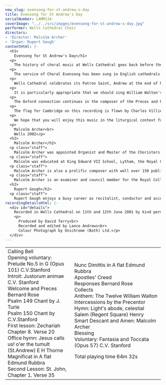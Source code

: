 ```yaml
---
new_slug: evensong-for-st-andrew-s-day
title: Evensong for St Andrew's Day
serialNumber: LAMM134
coverImage: "../../src/images/evensong-for-st-andrew-s-day.jpg"
performer: Wells Cathedral Choir
directors:
- 'Director: Malcolm Archer'
- 'Organ: Rupert Gough'
contentHtml: |-
  <h1>
    Evensong for St Andrew's Day</h1>
  <p>
    The history of choral music at Wells Cathedral goes back before the creation of the present building in 1180. The first Cathedral was built in 705 and the records of the Vicars Choral go back to 1136. It is known that there were boys singing at Wells even earlier than that.</p>
  <p>
    The service of Choral Evensong has been sung in English cathedrals since the Reformation, and is a fusion of the ancient monastic offices of Vespers and Compline. The musical items of Preces and Responses, Psalmody, the Magnificat and Nunc Dimittis and the Anthem frame the ministry of the Word (the lessons, the Apostles' Creed and the intercessions) in an enduring art form of consummate beauty and perfection. The worshipper is drawn closer to God in a non-participatory form of worship which allows the beauty of the music and language to enter into the soul through personal prayer and meditation.</p>
  <p>
    Wells Cathedral celebrates its Patron Saint, Andrew at the end of November each year, traditionally with a Choral Eucharist in the morning and a Festal Choral Evensong in the Evening. The office of Evensong has been a rich vein of inspiration to composers over the years, and this disc allows the listener to eavesdrop on Evensong at Wells for St. Andrew's Day, and enjoy some of the finest choral works composed for the church in the twentieth century.</p>
  <p>
    It is particularly appropriate that we should sing William Walton's The Twelve, not only because the text is so suitable for the feast day of an Apostle, but also because 2002, the release year of this disc, is the centenary of Walton's birth. The work is dedicated to Dean Cuthbert Simpson, of Christ Church, Oxford, where Walton was a boy chorister, and sets words by the poet W. H. Auden, a sometime fellow of Christ Church. The work is a colourful and virtuoso display for choir, organ and soloists alike, and an original and imaginative treatment of the text.</p>
  <p>
    The Oxford connection continues in the composer of the Preces and Responses and the canticles. Bernard Rose was for many years Informator Choristarum (Organist and Choirmaster) at Magdalen College, Oxford, and taught in the University Music Faculty, as did Edmund Rubbra, of Worcester College who taught composition. The Preces and Responses by Rose were composed for the Magdalen Choir, and one response even quotes the bell chime in the Great Tower at Magdalen. Rubbra's Magnificat and Nunc Dimittis in A flat is an astringent and powerful setting of the words, and each canticle is unified by the Gloria which has the distinctive organ rhythm of manual duplets against pedal triplets.</p>
  <p>
    The flag for Cambridge on this recording is flown by Charles Villiers Stanford, who was Professor of Music there. His setting of Justorum animae, one of a set of three motets, is dedicated to Alan Gray, Stanford's successor as Director of Music at Trinity, Cambridge, and is an inspired setting with a highly economical use of material. At the start of the disc, as we move into the cathedral in preparation for the service, we hear part of Stanford's Prelude No. 5. in G, which is based on a traditional Irish melody. His Fantasia and Toccata at the close of the service is distinguished by its strong musical ideas, and shows improvisatory flair within a taut musical structure.</p>
  <p>
    We hope that you will enjoy this music in the liturgical context for which it was intended, and will be enriched by the atmosphere of worship we hope to convey through music and word. We also hope that Wells will be a place of pilgrimage for you in the future, when you may be able to share with us in our daily choral tradition.</p>
  <p>
    Malcolm Archer<br>
    Wells 2002</p>
  <h2>
    Malcolm Archer</h2>
  <p class="staff">
    Malcolm Archer was appointed Organist and Master of the Choristers at Wells Cathedral in 1996 where he directs and trains the Cathedral choir for its daily services in the Cathedral, as well as being the Musical Director for Wells Cathedral Oratorio Society. In addition to overseas tours and radio and TV broadcasts he has recorded with the Cathedral Choir a wide range of CDs and the choir now records regularly for several record companies.</p>
  <p class="staff">
    Malcolm was educated at King Edward VII School, Lytham, the Royal College of Music (where he was an RCO scholar) and Jesus College Cambridge where he was organ scholar. He studied the organ with Ralph Downes, Gillian Weir and Nicolas Kynaston, and composition with Herbert Sumsion and Alan Ridout. He continues to study the organ with Daniel Roth in Paris. He has given organ concerts in nine European countries, Canada and the USA. Amongst other notable invitations, he has played for the IAO Congress on more than one occasion and given the Winston Churchill Memorial Concert at Blenheim Palace. He has also recorded for BBC Radio 2 and Radio 3, and played at most principal venues in the UK including Birmingham Town Hall, Fairfield Halls, Croydon, St. David's Hall, Cardiff, Westminster Cathedral and King's and St. John's Colleges, Cambridge. He has recorded six organ CDs in repertoire as varied as J.S.Bach and Olivier Messiaen.</p>
  <p class="staff">
    Malcolm Archer is also a prolific composer with well over 150 published works. His work Three Psalms of David was premiered in Wells Cathedral as part of the Classics West Festival, with the Classics West International Chorus and The Virtuosi of London. He has also written a five movement millennium work for Lichfield Cathedral, called The Coming of the Kingdom. He was commissioned to write works for The Southern Cathedrals' Festival, the Exeter Festival and the Musica Deo Sacra Festival. He has recently been commissioned to write a work for the 350th Sons of the Clergy Festival in 2004, which is held in St. Paul's Cathedral. His works receive regular performances on BBC Radio and TV.</p>
  <p class="staff">
    Malcolm Archer is an examiner and council member for the Royal College of Organists and an examiner for the Associated Board of the Royal Schools of Music.</p>
  <h2>
    Rupert Gough</h2>
  <p class="staff">
    Rupert Gough enjoys a busy career as recitalist, conductor and accompanist, last year fulfilling over sixty concert engagements, more than a third of them in the USA including solo organ recitals in Washington Cathedral, St. Patrick's Cathedral, New York and in Dallas, Boston and Philadelphia. He has been involved in some twenty commercial recordings as an organ soloist, accompanist, harpsichordist and conductor on many labels. He won Third Prize in the 2000 St. Albans International Organ Competition and has previously been a finalist in the Royal College of Organists ÔPerformer of the year' competition. Since 1994 Rupert has been Assistant Organist at Wells Cathedral where he accompanies and assists in directing the nine sung services every week. He appears regularly with the choir in concerts all over the world, on the radio, television and can be heard on many different recordings. He also teaches organ at Wells Cathedral School where he has prepared a number of pupils for Oxbridge scholarships and study in Conservatoires. Rupert has also established a successful organ and violin duo with his wife Rachel. Recent engagements included premiering a new work by Timothy Salter in St. John's, Smith Square. They are now represented in the USA by Phillip Truckenbrod and have two tours there this year, together with a tour of Denmark and Sweden.</p>
recordingDetailsHtml: |-
  <div id="details">
    Recorded in Wells Cathedral on 11th and 12th June 2001 by kind permission of the Dean and Chapter.
    <p>
      Produced by David Terry<br>
      Recorded and edited by Lance Andrews<br>
      Colour Photograph by Unichrome (Bath) Ltd.</p>
  </div>
---
```


<table class="tracktable">
  <tbody>
    <tr>
      <td class="column1">
        <span class="trackname">Calling Bell<br>
          Opening voluntary: Prelude No.5 in G (Opus 101) </span> <span class="composer"> C.V.Stanford</span><br>
        <span class="trackname"> Introit: Justorum animae</span><span class="composer"> C.V. Stanford</span><br>
        <span class="trackname"> Welcome and Preces </span> <span class="composer">Bernard Rose</span><br>
        <span class="trackname"> Psalm 149 Chant by </span> <span class="composer">J. Turle</span><br>
        <span class="trackname"> Psalm 150 Chant by</span><span class="composer"> C.V.Stanford</span><br>
        <span class="trackname"> First lesson: Zechariah Chapter 8. Verse 20<br>
          Office hymn: Jesus calls us! o'er the tumult (St.Andrew) </span> <span class="composer"> E H Thorne</span><br>
        <span class="trackname"> Magnificat in A flat </span> <span class="composer">Edmund Rubbra</span><br>
        <span class="trackname"> Second Lesson: St. John, Chapter 1. Verse 35</span>
      </td>
      <td class="column2">
        <span class="trackname">Nunc Dimittis in A flat </span> <span class="composer"> Edmund Rubbra</span><br>
        <span class="trackname"> Apostles' Creed<br>
          Responses </span> <span class="composer">Bernard Rose</span><br>
        <span class="trackname"> Collects<br>
          Anthem: The Twelve </span> <span class="composer">William Walton</span><br>
        <span class="trackname"> Intercessions by the Precentor<br>
          Hymn: Light's abode, celestial Salem (Regent Square) </span> <span class="composer"> Henry Smart</span><span class="trackname"> Descant and Amen: </span> <span class="composer"> Malcolm Archer</span><br>
        <span class="trackname"> Blessing<br>
          Voluntary: Fantasia and Toccata (Opus 57) </span> <span class="composer"> C.V. Stanford</span>
        <p>					<span id="playingtime">Total playing time 64m 32s</span></p>
      </td>
    </tr>
  </tbody>
</table>

